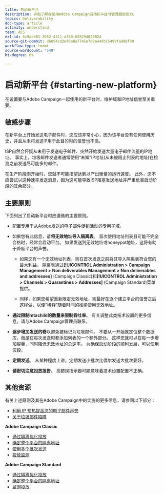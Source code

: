 ```yaml
---
title: 启动新平台
description: 详细了解在使用Adobe Campaign启动新平台时管理投放能力。
topics: Deliverability
doc-type: article
activity: understand
team: ACS
exl-id: 6c9ade01-3052-4311-af80-888294820024
source-git-commit: d6094cd2ef0a8a7741e7d8aa4db15499fad08f90
workflow-type: tm+mt
source-wordcount: '549'
ht-degree: 6%

---
```


# 启动新平台 {#starting-new-platform}

在设置要与Adobe Campaign一起使用的新平台时，维护域和IP地址信誉至关重要。

## 敏感步骤

在新平台上开始发送电子邮件时，您应该非常小心，因为该平台没有任何使用历史，并且从未将发送IP用于此目的时的信誉也不高。

ISP自然会怀疑从未用于发送电子邮件、突然开始发送大量电子邮件流量的IP地址。 事实上，垃圾邮件发送者通常使用“未知”IP地址(从未被阻止列表的地址)在检测之前发送尽可能多的邮件。

在生产阶段刚开始时，您就不可能指望达到以产出衡量的运行速度。 此外，您不应尝试以这种速率发送消息，因为这可能导致ISP阻塞发送地址并严重危害启动阶段的其余部分。

## 主要原则

下面列出了启动新平台时应遵循的主要原则。

* 配置专用于从Adobe发送的电子邮件促销活动的专用子域。

* 如果您有此信息，请&#x200B;**将无效地址导入隔离表**。
首次使用地址列表且可能不完全合格时，经常会启动平台。 如果发送到无效地址或honeypot地址，这将有助于降低平台的声誉。

   * 如果您有一个无效地址列表，则在首次发送之前将其导入隔离表符合您的最大利益。 隔离表通过&#x200B;**[!UICONTROL Administration > Campaign Management > Non deliverables Management > Non deliverables and addresses]** (Campaign Classic)和&#x200B;**[!UICONTROL Administration > Channels > Quarantines > Addresses]** (Campaign Standard)菜单提供。

   * 同样，如果您希望重新限定无效地址，则最好在逐个建立平台的信誉之后这样做，以便“稀释”随着时间的推移使用无效地址。

* **通过限制mtachild的数量来限制吞吐率**。 有关调整此类技术设置的更多信息，请与Adobe Campaign管理员联系。

* **逐步增加发送的卷**&#x200B;以避免被标记为垃圾邮件。 不要从一开始就定位整个数据库，而是在每次发送时都添加列表的一个额外部分。 这样您就可以在每一步增加容量，同时降低无效地址的总速率。 为确保启动阶段的顺利发展，可以使用波段。

* **定期发送**。 从某种程度上讲，定期发送小批次比偶尔发送大批次要好。
* **请密切注意投放报告**。 高错误指示器可能意味着技术设置配置不正确。

## 其他资源

有关上述原则及其在Adobe Campaign中的实施的更多信息，请参阅以下部分：

* [利用 IP 预热提高您的电子邮件声誉](../../help/additional-resources/increase-reputation-with-ip-warming.md)
* [关于垃圾邮件陷阱](../../help/additional-resources/all-about-spam-traps.md)

**Adobe Campaign Classic**

* [通过隔离优化投放](https://experienceleague.adobe.com/docs/campaign-classic/using/sending-messages/monitoring-deliveries/understanding-quarantine-management.html#optimizing-your-delivery-through-quarantines)
* [确定整个平台的隔离地址](https://experienceleague.adobe.com/docs/campaign-classic/using/sending-messages/monitoring-deliveries/understanding-quarantine-management.html#identifying-quarantined-addresses-for-the-entire-platform)
* [使用多个批次发送](https://experienceleague.adobe.com/docs/campaign-classic/using/sending-messages/key-steps-when-creating-a-delivery/steps-sending-the-delivery.html#sending-using-multiple-waves)
* [投放监测](https://experienceleague.adobe.com/docs/campaign-classic/using/sending-messages/monitoring-deliveries/about-delivery-monitoring.html?lang=zh-Hans#sending-messages)

**Adobe Campaign Standard**

* [通过隔离优化投放](https://experienceleague.adobe.com/docs/campaign-standard/using/testing-and-sending/monitoring-messages/understanding-quarantine-management.html#optimizing-your-delivery-through-quarantines)
* [确定整个平台的隔离地址](https://experienceleague.adobe.com/docs/campaign-standard/using/testing-and-sending/monitoring-messages/understanding-quarantine-management.html)
* [监测投放](https://experienceleague.adobe.com/docs/campaign-standard/using/testing-and-sending/monitoring-messages/monitoring-a-delivery.html?lang=zh-Hans)
